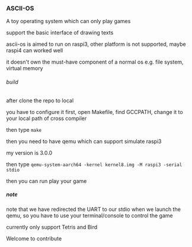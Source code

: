 ### ASCII-OS

A toy operating system which can only play games

support the basic interface of drawing texts

ascii-os is aimed to run on raspi3, other platform is not supported, maybe raspi4 can worked well

it doesn't own the must-have component of a normal os e.g. file system, virtual memory

###### build

after clone the repo to local

you have to configure it first, open Makefile, find GCCPATH, change it to your local path of cross compiler

then type `make`

then you need to have qemu which can support simulate raspi3

my version is 3.0.0

then type `qemu-system-aarch64 -kernel kernel8.img -M raspi3 -serial stdio`

then you can run play your game

##### note

note that we have redirected the UART to our stdio when we launch the qemu, so you have to use your terminal/console to control the game

currently only support Tetris and Bird

Welcome to contribute